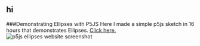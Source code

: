 ## hi

###Demonstrating Ellipses with P5JS
Here I made a simple p5js sketch in 16 hours that demonstrates Ellipses. [Click here.](https://clod44.github.io/test-website)
![p5js ellipses website screenshot](clod44.github.io/assets/p5jsEllipsesWebsite.png)





